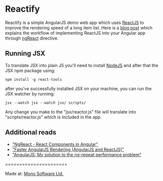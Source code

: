 Reactify
=======================

Reactify is a simple AngularJS demo web app which uses [ReactJS](http://facebook.github.io/react/index.html) to improve the rendering speed of a long item list. Here is a [blog post](http://www.mono-software.com/blog/post/Mono/242/Improving-AngularJS-long-list-rendering-performance-using-ReactJS/) which explains the workflow of implementing ReactJS into your Angular app through [ngReact](https://github.com/davidchang/ngReact) directive.

## Running JSX

To translate JSX into plain JS you'll need to install [NodeJS](http://nodejs.org/) and after that the JSX npm package using:

```npm install -g react-tools```

after you've successfully installed JSX on your machine, you can run the JSX watcher by running:

```jsx --watch jsx --watch jsx/ scripts/```

Any change you make to the "jsx/reactor.js" file will translate into "scripts/reactor.js" which is included in the app.

## Additional reads

* ["NgReact - React Components in Angular"](http://davidandsuzi.com/ngreact-react-components-in-angular/)
* ["Faster AngularJS Rendering (AngularJS and ReactJS)"](http://www.williambrownstreet.net/blog/2014/04/faster-angularjs-rendering-angularjs-and-reactjs/)
* ["AngularJS: My solution to the ng-repeat performance problem"](http://www.williambrownstreet.net/blog/2013/07/angularjs-my-solution-to-the-ng-repeat-performance-problem/)

======================

Made at: [Mono Software Ltd.](http://www.mono-software.com/)
